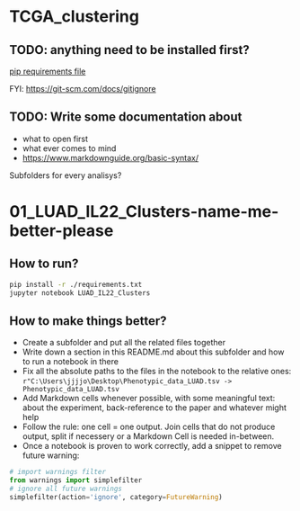 # TCGA_clustering

## TODO: anything need to be installed first?

[pip requirements file](https://pip.pypa.io/en/stable/user_guide/)

FYI: https://git-scm.com/docs/gitignore

## TODO: Write some documentation about
 - what to open first
 - what ever comes to mind
 - https://www.markdownguide.org/basic-syntax/

Subfolders for every analisys?




# 01_LUAD_IL22_Clusters-name-me-better-please

## How to run?

```bash
pip install -r ./requirements.txt
jupyter notebook LUAD_IL22_Clusters
```


## How to make things better?
 - Create a subfolder and put all the related files together
 - Write down a section in this README.md about this subfolder and how to run a notebook in there
 - Fix all the absolute paths to the files in the notebook to the relative ones: `r"C:\Users\jjjjo\Desktop\Phenotypic_data_LUAD.tsv -> Phenotypic_data_LUAD.tsv`
 - Add Markdown cells whenever possible, with some meaningful text: about the experiment, back-reference to the paper and whatever might help
 - Follow the rule: one cell = one output. Join cells that do not produce output, split if necessery or a Markdown Cell is needed in-between.
 - Once a notebook is proven to work correctly, add a snippet to remove future warning:
 ```python
# import warnings filter
from warnings import simplefilter
# ignore all future warnings
simplefilter(action='ignore', category=FutureWarning)
 ```

